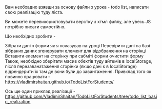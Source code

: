 Вам необхадно взявши за основу файли з урока - todo list, написати свою реалізацію туду ліста.

Ви можете перевикористовувати верстку з хтмл файлу, але увесь JS потрібно писати самостійно.

Що необхідно зробити -

Зібрати дані з форми як я показував на уроці
Перевірити дані
на базі зібраних даних згенерувати елемент для відображення на сторінці
Вставити елемент на сторінку при сабміті форми
очистити форму
Також, необхідно зберігати масив обєктів туду айтемів в localStorage, після перезаванатаження сторінки (якщо дані є в localStorage) відрендерити їх там де вони були до завантаження.
Привклад того як повинно працювати - https://vladimirshaitan.github.io/TodoListForStudents/

Ось ще один приклад реалізації - https://github.com/VladimirShaitan/TodoListForStudents/tree/todo_list_basic_realization